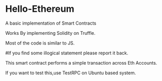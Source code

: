 # Hello-Ethereum
A basic implementation of Smart Contracts

Works By implementing Solidity on Truffle.

Most of the code is similar to JS.

#If you find some illogical statement please report it back.

This smart contract performs a simple transaction across Eth Accounts.


If you want to test this,use TestRPC on Ubuntu based system.
